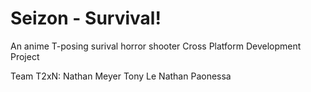 # Seizon - Survival!
An anime T-posing surival horror shooter
Cross Platform Development Project 

Team T2xN:
Nathan Meyer
Tony Le
Nathan Paonessa
